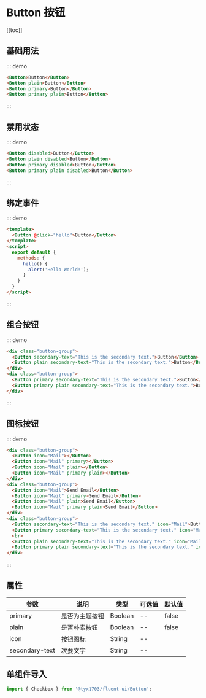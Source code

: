 # Button 按钮

[[toc]]

## 基础用法

::: demo
```html
<Button>Button</Button>
<Button plain>Button</Button>
<Button primary>Button</Button>
<Button primary plain>Button</Button>
```
:::

## 禁用状态

::: demo
```html
<Button disabled>Button</Button>
<Button plain disabled>Button</Button>
<Button primary disabled>Button</Button>
<Button primary plain disabled>Button</Button>
```
:::

## 绑定事件

::: demo 
```html
<template>
  <Button @click="hello">Button</Button>
</template>
<script>
  export default {
    methods: {
      hello() {
        alert('Hello World!');
      }
    }
  }
</script>
```
:::

## 组合按钮

::: demo

```html
<div class="button-group">
  <Button secondary-text="This is the secondary text.">Button</Button>
  <Button plain secondary-text="This is the secondary text.">Button</Button>
</div>
<div class="button-group">
  <Button primary secondary-text="This is the secondary text.">Button</Button>
  <Button primary plain secondary-text="This is the secondary text.">Button</Button>
</div>
```
:::

## 图标按钮

::: demo

```html
<div class="button-group">
  <Button icon="Mail"></Button>
  <Button icon="Mail" primary></Button>
  <Button icon="Mail" plain></Button>
  <Button icon="Mail" primary plain></Button>
</div>
<div class="button-group">
  <Button icon="Mail">Send Email</Button>
  <Button icon="Mail" primary>Send Email</Button>
  <Button icon="Mail" plain>Send Email</Button>
  <Button icon="Mail" primary plain>Send Email</Button>
</div>
<div class="button-group">
  <Button secondary-text="This is the secondary text." icon="Mail">Button</Button>
  <Button primary secondary-text="This is the secondary text." icon="Mail">Button</Button>
  <br>
  <Button plain secondary-text="This is the secondary text." icon="Mail">Button</Button>
  <Button primary plain secondary-text="This is the secondary text." icon="Mail">Button</Button>
</div>
```
:::


## 属性

| 参数  | 说明 | 类型 | 可选值 | 默认值 |
|-------|------ |------|------|------|
| primary | 是否为主题按钮 | Boolean | -- | false |
| plain | 是否朴素按钮 | Boolean | -- | false |
| icon | 按钮图标 | String | -- |  |
| secondary-text | 次要文字 | String | -- | |

## 单组件导入

```js
import { Checkbox } from '@tyx1703/fluent-ui/Button';
```

<style lang="scss">
.demo {
  .button-group {
    margin: 0.5rem 0;
  }
}
</style>
